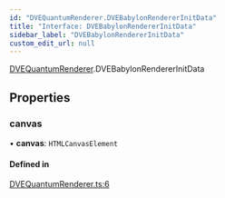 ```yaml
---
id: "DVEQuantumRenderer.DVEBabylonRendererInitData"
title: "Interface: DVEBabylonRendererInitData"
sidebar_label: "DVEBabylonRendererInitData"
custom_edit_url: null
---
```


[DVEQuantumRenderer](../modules/DVEQuantumRenderer.md).DVEBabylonRendererInitData

## Properties

### canvas

• **canvas**: `HTMLCanvasElement`

#### Defined in

[DVEQuantumRenderer.ts:6](https://github.com/lucasdamianjohnson/DivineVoxelEngine/blob/596fa7391478620ed460dfb4856ff0a763b91c49/divinevoxel/quantum-renderer/src/DVEQuantumRenderer.ts#L6)
